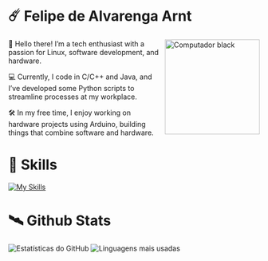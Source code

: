 
# ☄️ Felipe de Alvarenga Arnt

<img src="https://github.com/user-attachments/assets/5c60dfc6-9e99-4d18-968b-80f7d3c163c2" width="190" align="right" alt="Computador black"/> 

<!--<img src="https://your-valid-image-url-here" width="190" align="right" alt="Profile Picture"/>!-->

📼 Hello there! I’m a tech enthusiast with a passion for Linux, software development, and hardware.

💻 Currently, I code in C/C++ and Java, and I’ve developed some Python scripts to streamline processes at my workplace. 

🛠️  In my free time, I enjoy working on hardware projects using Arduino, building things that combine software and hardware.



<p align="left">

# 👾 Skills
[![My Skills](https://skillicons.dev/icons?i=java,c,python,arduino,kali,&theme=dark)](https://skillicons.dev)

</p>

# 🛰️ Github Stats

![Estatísticas do GitHub](https://github-readme-stats.vercel.app/api?username=FelipeArnt&show_icons=true&theme=transparent&hide_border=true&hide_rank=true&hide=contribs,prs&)  ![Linguagens mais usadas](https://github-readme-stats.vercel.app/api/top-langs/?username=FelipeArnt&layout=compact&theme=transparent&hide_border=true)

<!--<div align="left">
<img height="100em" src="https://github-readme-stats.vercel.app/api?username=felipearnt&hide_rank=true&hide=contribs,prs&show_icons=true&theme=transparent">
![GitHub stats](https://github-readme-stats.vercel.app/api?username=felipearnt&show_icons=true&theme=transparent)
<img height="200em" src="https://github-readme-stats.vercel.app/api/top-langs/?username=felipearnt&theme=transparent&show_icons=true">


